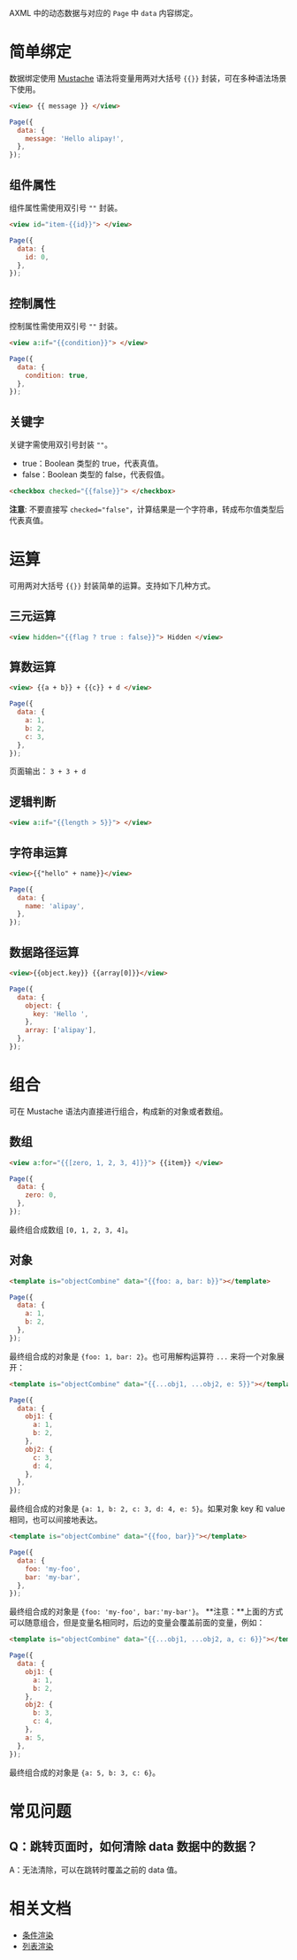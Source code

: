 AXML 中的动态数据与对应的 `Page` 中 `data` 内容绑定。

# 简单绑定

数据绑定使用 [Mustache](https://github.com/mustache/mustache.github.com) 语法将变量用两对大括号 `{{}}` 封装，可在多种语法场景下使用。

```html
<view> {{ message }} </view>
```

```javascript
Page({
  data: {
    message: 'Hello alipay!',
  },
});
```

## 组件属性

组件属性需使用双引号 `""` 封装。

```html
<view id="item-{{id}}"> </view>
```

```javascript
Page({
  data: {
    id: 0,
  },
});
```

## 控制属性

控制属性需使用双引号 `""` 封装。

```html
<view a:if="{{condition}}"> </view>
```

```javascript
Page({
  data: {
    condition: true,
  },
});
```

## 关键字

关键字需使用双引号封装 `""`。

- true：Boolean 类型的 true，代表真值。
- false：Boolean 类型的 false，代表假值。

```html
<checkbox checked="{{false}}"> </checkbox>
```

**注意**: 不要直接写 `checked="false"`，计算结果是一个字符串，转成布尔值类型后代表真值。

# 运算

可用两对大括号 `{{}}` 封装简单的运算。支持如下几种方式。

## 三元运算

```html
<view hidden="{{flag ? true : false}}"> Hidden </view>
```

## 算数运算

```html
<view> {{a + b}} + {{c}} + d </view>
```

```javascript
Page({
  data: {
    a: 1,
    b: 2,
    c: 3,
  },
});
```

页面输出： `3 + 3 + d`

## 逻辑判断

```html
<view a:if="{{length > 5}}"> </view>
```

## 字符串运算

```html
<view>{{"hello" + name}}</view>
```

```javascript
Page({
  data: {
    name: 'alipay',
  },
});
```

## 数据路径运算

```html
<view>{{object.key}} {{array[0]}}</view>
```

```javascript
Page({
  data: {
    object: {
      key: 'Hello ',
    },
    array: ['alipay'],
  },
});
```

# 组合

可在 Mustache 语法内直接进行组合，构成新的对象或者数组。

## 数组

```html
<view a:for="{{[zero, 1, 2, 3, 4]}}"> {{item}} </view>
```

```javascript
Page({
  data: {
    zero: 0,
  },
});
```

最终组合成数组 `[0, 1, 2, 3, 4]`。

## 对象

```html
<template is="objectCombine" data="{{foo: a, bar: b}}"></template>
```

```javascript
Page({
  data: {
    a: 1,
    b: 2,
  },
});
```

最终组合成的对象是 `{foo: 1, bar: 2}`。也可用解构运算符 `...` 来将一个对象展开：

```html
<template is="objectCombine" data="{{...obj1, ...obj2, e: 5}}"></template>
```

```javascript
Page({
  data: {
    obj1: {
      a: 1,
      b: 2,
    },
    obj2: {
      c: 3,
      d: 4,
    },
  },
});
```

最终组合成的对象是 `{a: 1, b: 2, c: 3, d: 4, e: 5}`。如果对象 key 和 value 相同，也可以间接地表达。

```html
<template is="objectCombine" data="{{foo, bar}}"></template>
```

```javascript
Page({
  data: {
    foo: 'my-foo',
    bar: 'my-bar',
  },
});
```

最终组合成的对象是 `{foo: 'my-foo', bar:'my-bar'}`。 **注意：**上面的方式可以随意组合，但是变量名相同时，后边的变量会覆盖前面的变量，例如：

```html
<template is="objectCombine" data="{{...obj1, ...obj2, a, c: 6}}"></template>
```

```javascript
Page({
  data: {
    obj1: {
      a: 1,
      b: 2,
    },
    obj2: {
      b: 3,
      c: 4,
    },
    a: 5,
  },
});
```

最终组合成的对象是 `{a: 5, b: 3, c: 6}`。

# 常见问题

## Q：跳转页面时，如何清除 data 数据中的数据？

A：无法清除，可以在跳转时覆盖之前的 data 值。

# 相关文档

- [条件渲染](https://opendocs.alipay.com/mini/framework/conditional-render)
- [列表渲染](https://opendocs.alipay.com/mini/framework/list-render)
